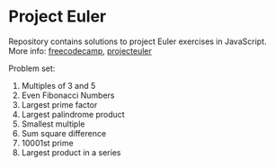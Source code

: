 # Project Euler

Repository contains solutions to project Euler exercises in JavaScript.  
More info:  [freecodecamp](https://www.freecodecamp.org/learn/coding-interview-prep/project-euler/), [projecteuler](https://projecteuler.net/)

Problem set:
1. Multiples of 3 and 5
2. Even Fibonacci Numbers
3. Largest prime factor
4. Largest palindrome product
5. Smallest multiple
6. Sum square difference
7. 10001st prime
8. Largest product in a series
